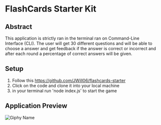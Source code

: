 # FlashCards Starter Kit


## Abstract

This application is strictly ran in the terminal ran on Command-Line Interface (CLI). The user will get 30 different questions and will be able to choose a answer and get feedback if the answer is correct or incorrect and after each round a percentage of correct answers will be given.


## Setup

1. Follow this https://github.com/JWill06/flashcards-starter
2. Click on the code and clone it into your local machine
3. in your terminal run 'node index.js' to start the game


## Application Preview

![Giphy Name](https://media.giphy.com/media/o8TcBMuirqQOFQNOEk/giphy.gif)

